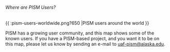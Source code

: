 ###### Where are PISM Users?

{{ :pism-users-worldwide.png?650 \|PISM users around the world }}

PISM has a growing user community, and this map shows some of the known
users. If you have a PISM-based project, and you want it to be on this
map, please let us know by sending an e-mail to
[uaf-pism\@alaska.edu](uaf-pism@alaska.edu).
